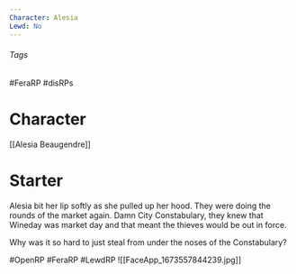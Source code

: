 ```yaml
---
Character: Alesia
Lewd: No
---
```

###### Tags
#FeraRP #disRPs 
# Character
[[Alesia Beaugendre]]

# Starter
Alesia bit her lip softly as she pulled up her hood. They were doing the rounds of the market again. Damn City Constabulary, they knew that Wineday was market day and that meant the thieves would be out in force.

Why was it so hard to just steal from under the noses of the Constabulary? 

#OpenRP #FeraRP #LewdRP 
![[FaceApp_1673557844239.jpg]]
